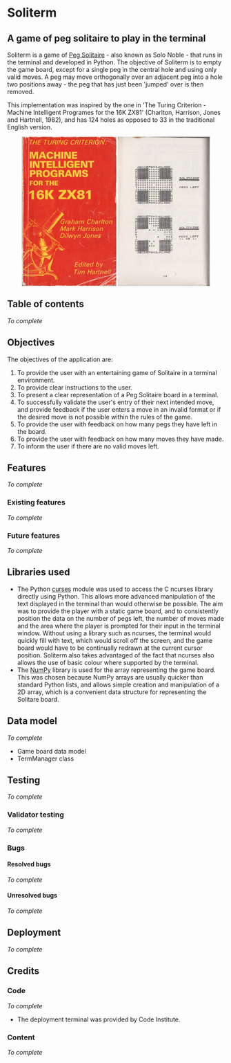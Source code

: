 # Soliterm
## A game of peg solitaire to play in the terminal
Soliterm is a game of [Peg Solitaire](https://en.wikipedia.org/wiki/Peg_solitaire) - also known as Solo Noble - that runs in the terminal and developed in Python.
The objective of Soliterm is to empty the game board, except for a single peg in the central hole and using only valid moves.
A peg may move orthogonally over an adjacent peg into a hole two positions away - the peg that has just been 'jumped' over is then removed.

This implementation was inspired by the one in 'The Turing Criterion - Machine Intelligent Programes for the 16K ZX81' (Charlton, Harrison, Jones and Hartnell, 1982), and has 124 holes as opposed to 33 in the traditional English version.

<p align="center">
    <img src="readme_assets/zx81-1.png" alt="Machine Intelligent Programmes for the 16K ZX81 book cover" align="center">
    <img src="readme_assets/zx81-2.png" alt="Machine Intelligent Programmes for the 16K ZX81 Solitaire screen shot" align="center" height="345">
</p>

## Table of contents
*To complete*

## Objectives
The objectives of the application are:

1. To provide the user with an entertaining game of Solitaire in a terminal environment.
2. To provide clear instructions to the user.
3. To present a clear representation of a Peg Solitaire board in a terminal.
4. To successfully validate the user's entry of their next intended move, and provide feedback if the user enters a move in an invalid format or if the desired move is not possible within the rules of the game.
5. To provide the user with feedback on how many pegs they have left in the board.
6. To provide the user with feedback on how many moves they have made.
7. To inform the user if there are no valid moves left.

## Features
*To complete*

### Existing features
*To complete*

### Future features
*To complete*

## Libraries used
- The Python [curses](https://docs.python.org/3/library/curses.html#module-curses) module was used to access the C ncurses library directly using Python. This allows more advanced manipulation of the text displayed in the terminal than would otherwise be possible. The aim was to provide the player with a static game board, and to consistently position the data on the number of pegs left, the number of moves made and the area where the player is prompted for their input in the terminal window. Without using a library such as ncurses, the terminal would quickly fill with text, which would scroll off the screen, and the game board would have to be continually redrawn at the current cursor position. Soliterm also takes advantaged of the fact that ncurses also allows the use of basic colour where supported by the terminal.
- The [NumPy](https://www.w3schools.com/python/numpy/default.asp) library is used for the array representing the game board. This was chosen because NumPy arrays are usually quicker than standard Python lists, and allows simple creation and manipulation of a 2D array, which is a convenient data structure for representing the Solitare board.

## Data model
*To complete*

- Game board data model
- TermManager class

## Testing
*To complete*

### Validator testing
*To complete*

### Bugs
#### Resolved bugs
*To complete*

#### Unresolved bugs
*To complete*

## Deployment
*To complete*

## Credits
### Code
*To complete*
- The deployment terminal was provided by Code Institute.

### Content
*To complete*